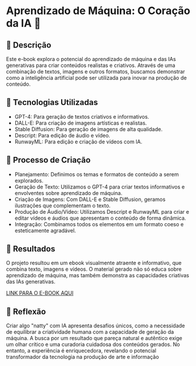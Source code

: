 # Aprendizado de Máquina: O Coração da IA 🌌

## 📒 Descrição
Este e-book explora o potencial do aprendizado de máquina e das IAs generativas para criar conteúdos realistas e criativos. Através de uma combinação de textos, imagens e outros formatos, buscamos demonstrar como a inteligência artificial pode ser utilizada para inovar na produção de conteúdo.

## 🤖 Tecnologias Utilizadas
- GPT-4: Para geração de textos criativos e informativos.
- DALL-E: Para criação de imagens artísticas e realistas.
- Stable Diffusion: Para geração de imagens de alta qualidade.
- Descript: Para edição de áudio e vídeo.
- RunwayML: Para edição e criação de vídeos com IA.

## 🧐 Processo de Criação
- Planejamento: Definimos os temas e formatos de conteúdo a serem explorados.
- Geração de Texto: Utilizamos o GPT-4 para criar textos informativos e envolventes sobre aprendizado de máquina.
- Criação de Imagens: Com DALL-E e Stable Diffusion, geramos ilustrações que complementam o texto.
- Produção de Áudio/Vídeo: Utilizamos Descript e RunwayML para criar e editar vídeos e áudios que apresentam o conteúdo de forma dinâmica.
- Integração: Combinamos todos os elementos em um formato coeso e esteticamente agradável.

## 🚀 Resultados
O projeto resultou em um ebook visualmente atraente e informativo, que combina texto, imagens e vídeos. O material gerado não só educa sobre aprendizado de máquina, mas também demonstra as capacidades criativas das IAs generativas.

[LINK PARA O E-BOOK AQUI]()

## 💭 Reflexão
Criar algo "natty" com IA apresenta desafios únicos, como a necessidade de equilibrar a criatividade humana com a capacidade de geração da máquina. A busca por um resultado que pareça natural e autêntico exige um olhar crítico e uma curadoria cuidadosa dos conteúdos gerados. No entanto, a experiência é enriquecedora, revelando o potencial transformador da tecnologia na produção de arte e informação
